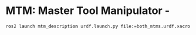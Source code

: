 # MTM: Master Tool Manipulator -

```bash
ros2 launch mtm_description urdf.launch.py file:=both_mtms.urdf.xacro
```
